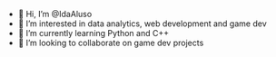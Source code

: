 - 👋 Hi, I’m @IdaAluso
- 👀 I’m interested in data analytics, web development and game dev
- 🌱 I’m currently learning Python and C++
- 💞️ I’m looking to collaborate on game dev projects

<!---
IdaAluso/IdaAluso is a ✨ special ✨ repository because its `README.md` (this file) appears on your GitHub profile.
You can click the Preview link to take a look at your changes.
--->
